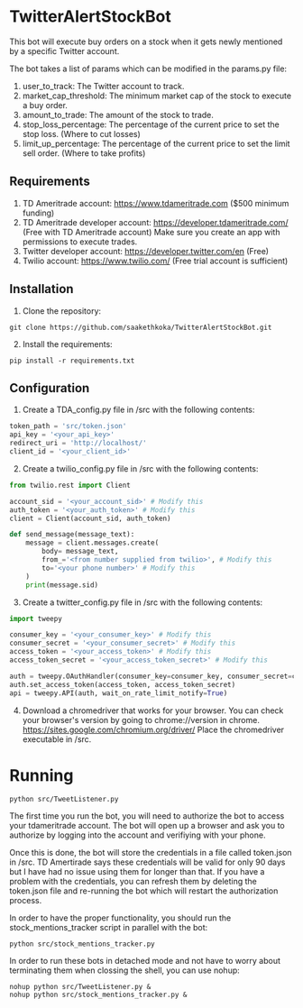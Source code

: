 # TwitterAlertStockBot
This bot will execute buy orders on a stock when it gets newly mentioned by a specific 
Twitter account. 

The bot takes a list of params which can be modified in the params.py file:

1. user_to_track: The Twitter account to track.
2. market_cap_threshold: The minimum market cap of the stock to execute a buy order.
3. amount_to_trade: The amount of the stock to trade.
4. stop_loss_percentage: The percentage of the current price to set the stop loss. (Where to cut losses)
5. limit_up_percentage: The percentage of the current price to set the limit sell order. (Where to take profits)


## Requirements

1. TD Ameritrade account: https://www.tdameritrade.com ($500 minimum funding)
2. TD Ameritrade developer account: https://developer.tdameritrade.com/ (Free with TD Ameritrade account)
Make sure you create an app with permissions to execute trades.
3. Twitter developer account: https://developer.twitter.com/en (Free)
4. Twilio account: https://www.twilio.com/ (Free trial account is sufficient)

## Installation

1. Clone the repository:
```
git clone https://github.com/saakethkoka/TwitterAlertStockBot.git
```
2. Install the requirements:
```
pip install -r requirements.txt
```

## Configuration

1. Create a TDA_config.py file in /src with the following contents:
```python
token_path = 'src/token.json'
api_key = '<your_api_key>'
redirect_uri = 'http://localhost/'
client_id = '<your_client_id>'
```
2. Create a twilio_config.py file in /src with the following contents:
```python
from twilio.rest import Client

account_sid = '<your_account_sid>' # Modify this
auth_token = '<your_auth_token>' # Modify this
client = Client(account_sid, auth_token)

def send_message(message_text):
    message = client.messages.create(
        body= message_text,
        from_='<from number supplied from twilio>', # Modify this
        to='<your phone number>' # Modify this
    )
    print(message.sid)
```

3. Create a twitter_config.py file in /src with the following contents:
```python
import tweepy

consumer_key = '<your_consumer_key>' # Modify this
consumer_secret = '<your_consumer_secret>' # Modify this
access_token = '<your_access_token>' # Modify this
access_token_secret = '<your_access_token_secret>' # Modify this

auth = tweepy.OAuthHandler(consumer_key=consumer_key, consumer_secret=consumer_secret)
auth.set_access_token(access_token, access_token_secret)
api = tweepy.API(auth, wait_on_rate_limit_notify=True)
```

4. Download a chromedriver that works for your browser. You can check your
browser's version by going to chrome://version in chrome.
https://sites.google.com/chromium.org/driver/
Place the chromedriver executable in /src.

# Running

```
python src/TweetListener.py
```

The first time you run the bot, you will need to authorize the bot to access your
tdameritrade account. The bot will open up a browser and ask you to authorize by
logging into the account and verifiying with your phone.

Once this is done, the bot will store the credentials in a file called
token.json in /src. TD Amertirade says these credentials will be valid for only 90
days but I have had no issue using them for longer than that. If you have a problem 
with the credentials, you can refresh them by deleting the token.json file and re-running
the bot which will restart the authorization process.

In order to have the proper functionality, you should run the stock_mentions_tracker
script in parallel with the bot:
```
python src/stock_mentions_tracker.py
```

In order to run these bots in detached mode and
not have to worry about terminating them when clossing the shell, you
can use nohup:
```
nohup python src/TweetListener.py &
nohup python src/stock_mentions_tracker.py &
```